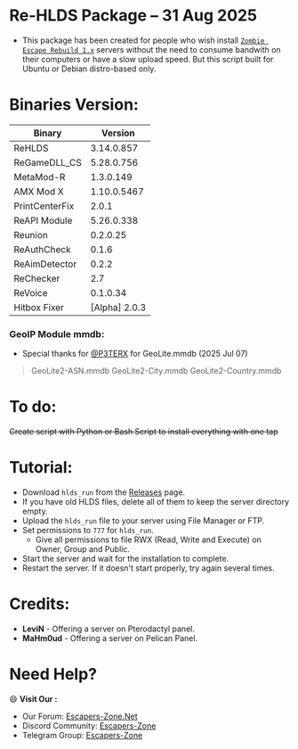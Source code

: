# Re-HLDS Package – 31 Aug 2025
- This package has been created for people who wish install [`Zombie Escape Rebuild 1.x`](https://github.com/z0h1r-LK/Zombie_Escape/) servers without the need to consume bandwith on their computers or have a slow upload speed. But this script built for Ubuntu or Debian distro-based only.

# Binaries Version:
| Binary | Version |
| - | - |
| ReHLDS | 3.14.0.857 |
| ReGameDLL_CS | 5.28.0.756 |
| MetaMod-R | 1.3.0.149 |
| AMX Mod X | 1.10.0.5467 |
| PrintCenterFix | 2.0.1 |
| ReAPI Module | 5.26.0.338 |
| Reunion | 0.2.0.25 |
| ReAuthCheck | 0.1.6 |
| ReAimDetector | 0.2.2 |
| ReChecker | 2.7 |
| ReVoice | 0.1.0.34 |
| Hitbox Fixer | \[Alpha\] 2.0.3 |

### GeoIP Module mmdb:
- Special thanks for [@P3TERX](https://github.com/P3TERX) for GeoLite.mmdb (2025 Jul 07)
> GeoLite2-ASN.mmdb
> GeoLite2-City.mmdb
> GeoLite2-Country.mmdb

# To do:
~~Create script with Python or Bash Script to install everything with one tap~~

# Tutorial:
* Download `hlds_run` from the [Releases](https://github.com/z0h1r-LK/ze-rehlds_pack/releases/latest) page.
* If you have old HLDS files, delete all of them to keep the server directory empty.
* Upload the `hlds_run` file to your server using File Manager or FTP.
* Set permissions to `777` for `hlds_run`.
  * Give all permissions to file RWX (Read, Write and Execute) on Owner, Group and Public.
* Start the server and wait for the installation to complete.
* Restart the server. If it doesn't start properly, try again several times.

# Credits:
- **LeviN** - Offering a server on Pterodactyl panel.
- **MaHm0ud** - Offering a server on Pelican Panel.

# Need Help?
:smile: **Visit Our :**
* Our Forum: [Escapers-Zone.Net](https://escapers-zone.net)
* Discord Community: [Escapers-Zone](https://discord.gg/fDRPN3EpqZ "https://discord.gg/fDRPN3EpqZ")
* Telegram Group: [Escapers-Zone](https://t.me/escapers_zone)
